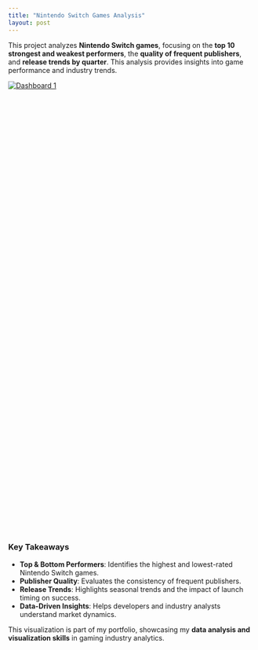 ```yaml
---
title: "Nintendo Switch Games Analysis"
layout: post
---
```


This project analyzes **Nintendo Switch games**, focusing on the **top 10 strongest and weakest performers**, the **quality of frequent publishers**, and **release trends by quarter**. This analysis provides insights into game performance and industry trends.

<div class='tableauPlaceholder' id='viz1741186157962' style='position: relative; width: 100%; height: auto; min-height: 900px;'><noscript><a href='#'><img alt='Dashboard 1 ' src='https:&#47;&#47;public.tableau.com&#47;static&#47;images&#47;Ni&#47;NintendoSwitchGamesReviewAnalysis_17411861241680&#47;Dashboard1&#47;1_rss.png' style='border: none' /></a></noscript><object class='tableauViz' style='display:block; width:100%; height:900px;'><param name='host_url' value='https%3A%2F%2Fpublic.tableau.com%2F' /> <param name='embed_code_version' value='3' /> <param name='site_root' value='' /><param name='name' value='NintendoSwitchGamesReviewAnalysis_17411861241680&#47;Dashboard1' /><param name='tabs' value='no' /><param name='toolbar' value='yes' /><param name='static_image' value='https:&#47;&#47;public.tableau.com&#47;static&#47;images&#47;Ni&#47;NintendoSwitchGamesReviewAnalysis_17411861241680&#47;Dashboard1&#47;1.png' /> <param name='animate_transition' value='yes' /><param name='display_static_image' value='yes' /><param name='display_spinner' value='yes' /><param name='display_overlay' value='yes' /><param name='display_count' value='yes' /><param name='language' value='en-US' /></object></div>
<script src='https://public.tableau.com/javascripts/api/viz_v1.js'></script>




### Key Takeaways
- **Top & Bottom Performers**: Identifies the highest and lowest-rated Nintendo Switch games.
- **Publisher Quality**: Evaluates the consistency of frequent publishers.
- **Release Trends**: Highlights seasonal trends and the impact of launch timing on success.
- **Data-Driven Insights**: Helps developers and industry analysts understand market dynamics.

This visualization is part of my portfolio, showcasing my **data analysis and visualization skills** in gaming industry analytics.
